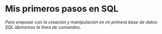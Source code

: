 # Mis primeros pasos en SQL

*Para empezar con la creación y manipulación en mi primera base de datos SQL abriremos la línea de comandos.*